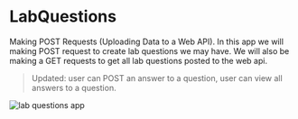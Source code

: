 # LabQuestions

Making POST Requests (Uploading Data to a Web API). In this app we will making POST request to create lab questions we may have. We will also be making a GET requests to get all lab questions posted to the web api. 

>Updated: user can POST an answer to a question, user can view all answers to a question.

![lab questions app](Assets/lab-questions-app.png)
